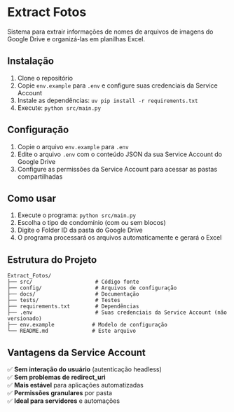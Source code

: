 # Extract Fotos

Sistema para extrair informações de nomes de arquivos de imagens do Google Drive e organizá-las em planilhas Excel.

## Instalação

1. Clone o repositório
2. Copie `env.example` para `.env` e configure suas credenciais da Service Account
3. Instale as dependências: `uv pip install -r requirements.txt`
4. Execute: `python src/main.py`

## Configuração

1. Copie o arquivo `env.example` para `.env`
2. Edite o arquivo `.env` com o conteúdo JSON da sua Service Account do Google Drive
3. Configure as permissões da Service Account para acessar as pastas compartilhadas

## Como usar

1. Execute o programa: `python src/main.py`
2. Escolha o tipo de condomínio (com ou sem blocos)
3. Digite o Folder ID da pasta do Google Drive
4. O programa processará os arquivos automaticamente e gerará o Excel

## Estrutura do Projeto

```
Extract_Fotos/
├── src/                    # Código fonte
├── config/                 # Arquivos de configuração
├── docs/                   # Documentação
├── tests/                  # Testes
├── requirements.txt        # Dependências
├── .env                    # Suas credenciais da Service Account (não versionado)
├── env.example            # Modelo de configuração
└── README.md              # Este arquivo
```

## Vantagens da Service Account

✅ **Sem interação do usuário** (autenticação headless)  
✅ **Sem problemas de redirect_uri**  
✅ **Mais estável** para aplicações automatizadas  
✅ **Permissões granulares** por pasta  
✅ **Ideal para servidores** e automações